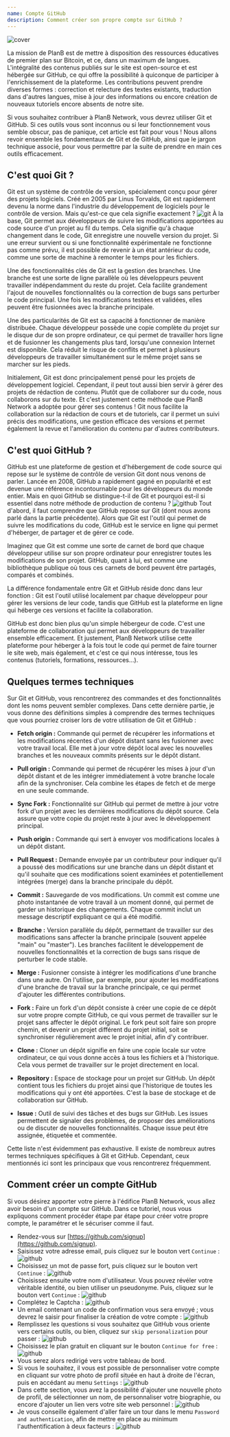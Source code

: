 ```yaml
---
name: Compte GitHub
description: Comment créer son propre compte sur GitHub ?
---
```


![cover](assets/cover.webp)

La mission de PlanB est de mettre à disposition des ressources éducatives de premier plan sur Bitcoin, et ce, dans un maximum de langues. L'intégralité des contenus publiés sur le site est open-source et est hébergée sur GitHub, ce qui offre la possibilité à quiconque de participer à l'enrichissement de la plateforme. Les contributions peuvent prendre diverses formes : correction et relecture des textes existants, traduction dans d'autres langues, mise à jour des informations ou encore création de nouveaux tutoriels encore absents de notre site.

Si vous souhaitez contribuer à PlanB Network, vous devrez utiliser Git et GitHub. Si ces outils vous sont inconnus ou si leur fonctionnement vous semble obscur, pas de panique, cet article est fait pour vous ! Nous allons revoir ensemble les fondamentaux de Git et de GitHub, ainsi que le jargon technique associé, pour vous permettre par la suite de prendre en main ces outils efficacement.

## C'est quoi Git ?

Git est un système de contrôle de version, spécialement conçu pour gérer des projets logiciels. Créé en 2005 par Linus Torvalds, Git est rapidement devenu la norme dans l'industrie du développement de logiciels pour le contrôle de version. Mais qu'est-ce que cela signifie exactement ?
![git](assets/11.webp)
À la base, Git permet aux développeurs de suivre les modifications apportées au code source d'un projet au fil du temps. Cela signifie qu'à chaque changement dans le code, Git enregistre une nouvelle version du projet. Si une erreur survient ou si une fonctionnalité expérimentale ne fonctionne pas comme prévu, il est possible de revenir à un état antérieur du code, comme une sorte de machine à remonter le temps pour les fichiers.

Une des fonctionnalités clés de Git est la gestion des branches. Une branche est une sorte de ligne parallèle où les développeurs peuvent travailler indépendamment du reste du projet. Cela facilite grandement l'ajout de nouvelles fonctionnalités ou la correction de bugs sans perturber le code principal. Une fois les modifications testées et validées, elles peuvent être fusionnées avec la branche principale.

Une des particularités de Git est sa capacité à fonctionner de manière distribuée. Chaque développeur possède une copie complète du projet sur le disque dur de son propre ordinateur, ce qui permet de travailler hors ligne et de fusionner les changements plus tard, lorsqu'une connexion Internet est disponible. Cela réduit le risque de conflits et permet à plusieurs développeurs de travailler simultanément sur le même projet sans se marcher sur les pieds.

Initialement, Git est donc principalement pensé pour les projets de développement logiciel. Cependant, il peut tout aussi bien servir à gérer des projets de rédaction de contenu. Plutôt que de collaborer sur du code, nous collaborons sur du texte. Et c'est justement cette méthode que PlanB Network a adoptée pour gérer ses contenus ! Git nous facilite la collaboration sur la rédaction de cours et de tutoriels, car il permet un suivi précis des modifications, une gestion efficace des versions et permet également la revue et l'amélioration du contenu par d'autres contributeurs. 

## C'est quoi GitHub ?

GitHub est une plateforme de gestion et d'hébergement de code source qui repose sur le système de contrôle de version Git dont nous venons de parler. Lancée en 2008, GitHub a rapidement gagné en popularité et est devenue une référence incontournable pour les développeurs du monde entier. Mais en quoi GitHub se distingue-t-il de Git et pourquoi est-il si essentiel dans notre méthode de production de contenu ?
![github](assets/12.webp)
Tout d'abord, il faut comprendre que GitHub repose sur Git (dont nous avons parlé dans la partie précédente). Alors que Git est l'outil qui permet de suivre les modifications du code, GitHub est le service en ligne qui permet d'héberger, de partager et de gérer ce code.

Imaginez que Git est comme une sorte de carnet de bord que chaque développeur utilise sur son propre ordinateur pour enregistrer toutes les modifications de son projet. GitHub, quant à lui, est comme une bibliothèque publique où tous ces carnets de bord peuvent être partagés, comparés et combinés.

La différence fondamentale entre Git et GitHub réside donc dans leur fonction : Git est l'outil utilisé localement par chaque développeur pour gérer les versions de leur code, tandis que GitHub est la plateforme en ligne qui héberge ces versions et facilite la collaboration.

GitHub est donc bien plus qu'un simple hébergeur de code. C'est une plateforme de collaboration qui permet aux développeurs de travailler ensemble efficacement. Et justement, PlanB Network utilise cette plateforme pour héberger à la fois tout le code qui permet de faire tourner le site web, mais également, et c'est ce qui nous intéresse, tous les contenus (tutoriels, formations, ressources...).

## Quelques termes techniques

Sur Git et GitHub, vous rencontrerez des commandes et des fonctionnalités dont les noms peuvent sembler complexes. Dans cette dernière partie, je vous donne des définitions simples à comprendre des termes techniques que vous pourriez croiser lors de votre utilisation de Git et GitHub :

- **Fetch origin :** Commande qui permet de récupérer les informations et les modifications récentes d'un dépôt distant sans les fusionner avec votre travail local. Elle met à jour votre dépôt local avec les nouvelles branches et les nouveaux commits présents sur le dépôt distant.

- **Pull origin :** Commande qui permet de récupérer les mises à jour d'un dépôt distant et de les intégrer immédiatement à votre branche locale afin de la synchroniser. Cela combine les étapes de fetch et de merge en une seule commande.

- **Sync Fork :** Fonctionnalité sur GitHub qui permet de mettre à jour votre fork d'un projet avec les dernières modifications du dépôt source. Cela assure que votre copie du projet reste à jour avec le développement principal.

- **Push origin :** Commande qui sert à envoyer vos modifications locales à un dépôt distant.

- **Pull Request :** Demande envoyée par un contributeur pour indiquer qu'il a poussé des modifications sur une branche dans un dépôt distant et qu'il souhaite que ces modifications soient examinées et potentiellement intégrées (merge) dans la branche principale du dépôt.

- **Commit :** Sauvegarde de vos modifications. Un commit est comme une photo instantanée de votre travail à un moment donné, qui permet de garder un historique des changements. Chaque commit inclut un message descriptif expliquant ce qui a été modifié.

- **Branche :** Version parallèle du dépôt, permettant de travailler sur des modifications sans affecter la branche principale (souvent appelée "main" ou "master"). Les branches facilitent le développement de nouvelles fonctionnalités et la correction de bugs sans risque de perturber le code stable.

- **Merge :** Fusionner consiste à intégrer les modifications d'une branche dans une autre. On l'utilise, par exemple, pour ajouter les modifications d'une branche de travail sur la branche principale, ce qui permet d'ajouter les différentes contributions.

- **Fork :** Faire un fork d'un dépôt consiste à créer une copie de ce dépôt sur votre propre compte GitHub, ce qui vous permet de travailler sur le projet sans affecter le dépôt original. Le fork peut soit faire son propre chemin, et devenir un projet différent du projet initial, soit se synchroniser régulièrement avec le projet initial, afin d'y contribuer.

- **Clone :** Cloner un dépôt signifie en faire une copie locale sur votre ordinateur, ce qui vous donne accès à tous les fichiers et à l'historique. Cela vous permet de travailler sur le projet directement en local.

- **Repository :** Espace de stockage pour un projet sur GitHub. Un dépôt contient tous les fichiers du projet ainsi que l'historique de toutes les modifications qui y ont été apportées. C'est la base de stockage et de collaboration sur GitHub.

- **Issue :** Outil de suivi des tâches et des bugs sur GitHub. Les issues permettent de signaler des problèmes, de proposer des améliorations ou de discuter de nouvelles fonctionnalités. Chaque issue peut être assignée, étiquetée et commentée.

Cette liste n'est évidemment pas exhaustive. Il existe de nombreux autres termes techniques spécifiques à Git et GitHub. Cependant, ceux mentionnés ici sont les principaux que vous rencontrerez fréquemment.

## Comment créer un compte GitHub

Si vous désirez apporter votre pierre à l'édifice PlanB Network, vous allez avoir besoin d'un compte sur GitHub. Dans ce tutoriel, nous vous expliquons comment procéder étape par étape pour créer votre propre compte, le paramétrer et le sécuriser comme il faut.

- Rendez-vous sur [https://github.com/signup](https://github.com/signup). 
- Saisissez votre adresse email, puis cliquez sur le bouton vert `Continue` :
![github](assets/1.webp)
- Choisissez un mot de passe fort, puis cliquez sur le bouton vert `Continue` :
![github](assets/2.webp)
- Choisissez ensuite votre nom d'utilisateur. Vous pouvez révéler votre véritable identité, ou bien utiliser un pseudonyme. Puis, cliquez sur le bouton vert `Continue` :
![github](assets/3.webp)
- Complétez le Captcha :
![github](assets/4.webp)
- Un email contenant un code de confirmation vous sera envoyé ; vous devrez le saisir pour finaliser la création de votre compte :
![github](assets/5.webp)
- Remplissez les questions si vous souhaitez que GitHub vous oriente vers certains outils, ou bien, cliquez sur `skip personalization` pour passer :
![github](assets/6.webp)
- Choisissez le plan gratuit en cliquant sur le bouton `Continue for free` :
![github](assets/7.webp)
- Vous serez alors redirigé vers votre tableau de bord. 
- Si vous le souhaitez, il vous est possible de personnaliser votre compte en cliquant sur votre photo de profil située en haut à droite de l'écran, puis en accédant au menu `Settings` :
![github](assets/8.webp)
- Dans cette section, vous avez la possibilité d'ajouter une nouvelle photo de profil, de sélectionner un nom, de personnaliser votre biographie, ou encore d'ajouter un lien vers votre site web personnel :
![github](assets/9.webp)
- Je vous conseille également d'aller faire un tour dans le menu `Password and authentication`, afin de mettre en place au minimum l'authentification à deux facteurs :
![github](assets/10.webp)
